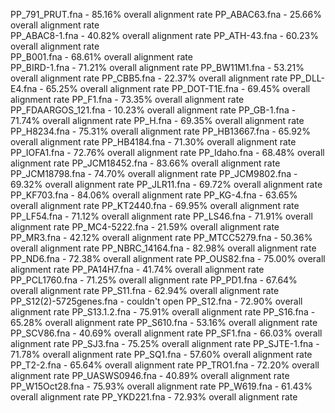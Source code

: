 PP_791_PRUT.fna - 85.16% overall alignment rate
PP_ABAC63.fna - 25.66% overall alignment rate       
PP_ABAC8-1.fna - 40.82% overall alignment rate
PP_ATH-43.fna - 60.23% overall alignment rate      
PP_B001.fna - 68.61% overall alignment rate         
PP_BIRD-1.fna - 71.21% overall alignment rate
PP_BW11M1.fna - 53.21% overall alignment rate
PP_CBB5.fna - 22.37% overall alignment rate
PP_DLL-E4.fna - 65.25% overall alignment rate
PP_DOT-T1E.fna - 69.45% overall alignment rate
PP_F1.fna - 73.35% overall alignment rate
PP_FDAARGOS_121.fna - 10.23% overall alignment rate
PP_GB-1.fna - 71.74% overall alignment rate
PP_H.fna - 69.35% overall alignment rate
PP_H8234.fna - 75.31% overall alignment rate
PP_HB13667.fna - 65.92% overall alignment rate
PP_HB4184.fna - 71.30% overall alignment rate
PP_IOFA1.fna - 72.76% overall alignment rate
PP_Idaho.fna - 68.48% overall alignment rate
PP_JCM18452.fna - 83.66% overall alignment rate
PP_JCM18798.fna - 74.70% overall alignment rate
PP_JCM9802.fna - 69.32% overall alignment rate
PP_JLR11.fna - 69.72% overall alignment rate
PP_KF703.fna - 84.06% overall alignment rate
PP_KG-4.fna - 63.65% overall alignment rate
PP_KT2440.fna - 69.95% overall alignment rate
PP_LF54.fna - 71.12% overall alignment rate
PP_LS46.fna - 71.91% overall alignment rate
PP_MC4-5222.fna - 21.59% overall alignment rate
PP_MR3.fna - 42.12% overall alignment rate
PP_MTCC5279.fna - 50.36% overall alignment rate
PP_NBRC_14164.fna - 82.98% overall alignment rate
PP_ND6.fna - 72.38% overall alignment rate
PP_OUS82.fna - 75.00% overall alignment rate
PP_PA14H7.fna - 41.74% overall alignment rate
PP_PCL1760.fna - 71.25% overall alignment rate
PP_PD1.fna - 67.64% overall alignment rate 
PP_S11.fna - 62.94% overall alignment rate
PP_S12(2)-5725genes.fna - couldn't open
PP_S12.fna - 72.90% overall alignment rate
PP_S13.1.2.fna - 75.91% overall alignment rate
PP_S16.fna - 65.28% overall alignment rate
PP_S610.fna - 53.16% overall alignment rate
PP_SCV86.fna - 40.69% overall alignment rate
PP_SF1.fna - 66.03% overall alignment rate
PP_SJ3.fna - 75.25% overall alignment rate
PP_SJTE-1.fna - 71.78% overall alignment rate
PP_SQ1.fna - 57.60% overall alignment rate
PP_T2-2.fna - 65.64% overall alignment rate
PP_TRO1.fna - 72.20% overall alignment rate
PP_UASWS0946.fna - 40.89% overall alignment rate
PP_W15Oct28.fna - 75.93% overall alignment rate
PP_W619.fna - 61.43% overall alignment rate
PP_YKD221.fna - 72.93% overall alignment rate

